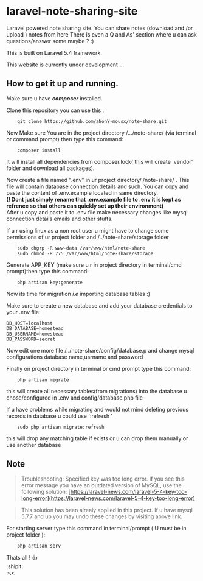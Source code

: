 # laravel-note-sharing-site
Laravel powered note sharing site. You can share notes (download and /or upload ) notes from here 
There is even a Q and As' section where u can ask questions/answer some maybe ? :)

This is built on Laravel 5.4 framework. 

This website is currently under development ...


##  How to get it up and running.

Make sure u have **_composer_** installed.   

Clone this repository you can use this :   
	
		git clone https://github.com/aNonY-mousx/note-share.git
	

Now Make sure You are in the project  directory /.../note-share/ (via terminal or command prompt) then type this command:    
	
		composer install     
	
It will install all dependencies from composer.lock( this will create 'vendor' folder and download all packages).

Now create a file named ".env" in ur project directory/./note-share/ . This file will contain database connection details and such. You can copy and paste the content of .env.example located in same directory.   
**(! Dont just simply rename that .env.example file to .env it is kept as refrence so that others can quickly set up their environment)**   
After u copy and paste it to .env file make necessary changes like mysql connection details emails and other stuffs.   

If u r using linux as a non root user u might have to change some permissions of ur project folder and /../note-share/storage folder   

		sudo chgrp -R www-data /var/www/html/note-share
 		sudo chmod -R 775 /var/www/html/note-share/storage
 
 Generate APP_KEY (make sure u r in project directory in terminal/cmd prompt)then type this command:   
 
 		php artisan key:generate   
	

Now its time for migration _i.e_ importing database tables :)

Make sure to create a new database and add your database credentials to your .env file:   
	
	DB_HOST=localhost
	DB_DATABASE=homestead
	DB_USERNAME=homestead
	DB_PASSWORD=secret
	

Now edit one more file /../note-share/config/database.p and change mysql configurations database name,usrname and password   

Finally on project directory in terminal or cmd prompt type this command:
		
		php artisan migrate
	
this will create all necessary tables(from migrations) into the database u chose/configured in .env and config/database.php file 

If u have problems while migrating and would not mind deleting previous records in database u could use ':refresh '

		sudo php artisan migrate:refresh

this will drop any  matching table if exists or u can drop them manually  or use another database
## Note 
>Troubleshooting: Specified key was too long error. If you see this error message you have an outdated version of MySQL, use the following solution: [https://laravel-news.com/laravel-5-4-key-too-long-error](https://laravel-news.com/laravel-5-4-key-too-long-error)

>This solution has been alrealy applied in this project. If u have mysql 5.7.7 and up you may undo these changes by visiting above link.   

For starting server type this command in terminal/prompt ( U must be in project folder ):   
	
		php artisan serv


Thats all ! :+1:   
:shipit:   
	>.<

